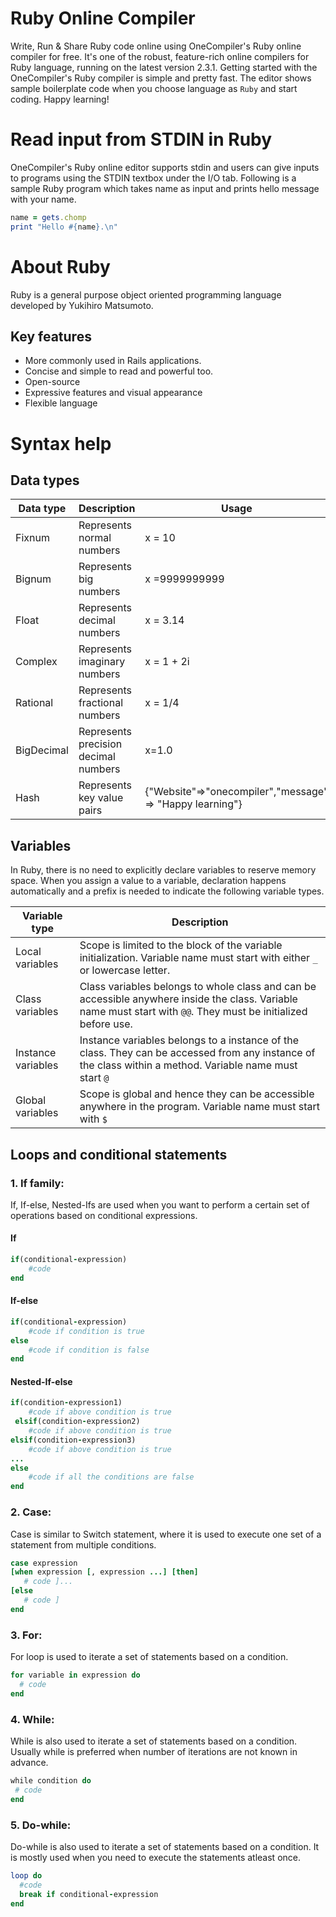 # Ruby Online Compiler

Write, Run & Share Ruby code online using OneCompiler's Ruby online compiler for free. It's one of the robust, feature-rich online compilers for Ruby language, running on the latest version 2.3.1. Getting started with the OneCompiler's Ruby compiler is simple and pretty fast. The editor shows sample boilerplate code when you choose language as `Ruby` and start coding. Happy learning!

# Read input from STDIN in Ruby

OneCompiler's Ruby online editor supports stdin and users can give inputs to programs using the STDIN textbox under the I/O tab. Following is a sample Ruby program which takes name as input and prints hello message with your name.

```ruby
name = gets.chomp               
print "Hello #{name}.\n" 
```

# About Ruby

Ruby is a general purpose object oriented programming language developed by Yukihiro Matsumoto.

## Key features

* More commonly used in Rails applications.
* Concise and simple to read and powerful too.
* Open-source
* Expressive features and visual appearance
* Flexible language

# Syntax help

## Data types

|Data type|	Description| Usage|
|----|----|----|
|Fixnum| Represents normal numbers|	x = 10|
|Bignum| Represents big numbers|	x =9999999999|
|Float| Represents decimal numbers|	x = 3.14|
|Complex| Represents imaginary numbers|	x = 1 + 2i|
|Rational| Represents fractional numbers| x = 1/4|
|BigDecimal| Represents precision decimal numbers| x=1.0|
|Hash| Represents key value pairs|{"Website"=>"onecompiler","message" => "Happy learning"}|

## Variables

In Ruby, there is no need to explicitly declare variables to reserve memory space. When you assign a value to a variable, declaration happens automatically and a prefix is needed to indicate the following variable types.

|Variable type|Description|
|----|----|
|Local variables|Scope is limited to the block of the variable initialization. Variable name must start with either `_` or lowercase letter. |
|Class variables|Class variables belongs to whole class and can be accessible anywhere inside the class. Variable name must start with `@@`. They must be initialized before use.|
|Instance variables|Instance variables belongs to a instance of the class. They can be accessed from any instance of the class within a method. Variable name must start `@`|
|Global variables|Scope is global and hence they can be accessible anywhere in the program. Variable name must start with `$`|

## Loops and conditional statements

### 1. If family:

If, If-else, Nested-Ifs are used when you want to perform a certain set of operations based on conditional expressions.

#### If

```ruby
if(conditional-expression)
    #code    
end
```

#### If-else
```ruby
if(conditional-expression)  
    #code if condition is true  
else   
    #code if condition is false  
end 
```

#### Nested-If-else
```ruby
if(condition-expression1)   
    #code if above condition is true  
 elsif(condition-expression2)  
    #code if above condition is true  
elsif(condition-expression3)   
    #code if above condition is true  
...  
else   
    #code if all the conditions are false  
end  
```

### 2. Case:

Case is similar to Switch statement, where it is used to execute one set of a statement from multiple conditions.

```ruby
case expression  
[when expression [, expression ...] [then]  
   # code ]...  
[else  
   # code ]  
end  
```

### 3. For:

For loop is used to iterate a set of statements based on a condition.

```ruby
for variable in expression do   
  # code  
end
```
### 4. While:

While is also used to iterate a set of statements based on a condition. Usually while is preferred when number of iterations are not known in advance.

```ruby
while condition do   
 # code 
end  
```
### 5. Do-while:

Do-while is also used to iterate a set of statements based on a condition. It is mostly used when you need to execute the statements atleast once.

```ruby
loop do   
  #code  
  break if conditional-expression  
end 
```
